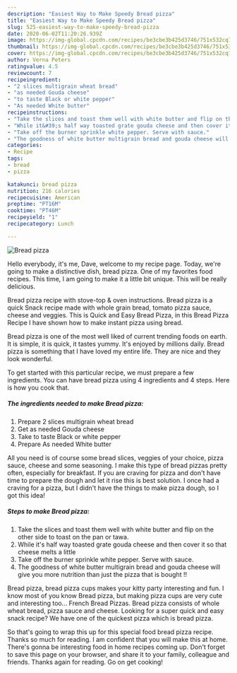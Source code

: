 ```yaml
---
description: "Easiest Way to Make Speedy Bread pizza"
title: "Easiest Way to Make Speedy Bread pizza"
slug: 525-easiest-way-to-make-speedy-bread-pizza
date: 2020-06-02T11:20:26.939Z
image: https://img-global.cpcdn.com/recipes/be3cbe3b425d3746/751x532cq70/bread-pizza-recipe-main-photo.jpg
thumbnail: https://img-global.cpcdn.com/recipes/be3cbe3b425d3746/751x532cq70/bread-pizza-recipe-main-photo.jpg
cover: https://img-global.cpcdn.com/recipes/be3cbe3b425d3746/751x532cq70/bread-pizza-recipe-main-photo.jpg
author: Verna Peters
ratingvalue: 4.5
reviewcount: 7
recipeingredient:
- "2 slices multigrain wheat bread"
- "as needed Gouda cheese"
- "to taste Black or white pepper"
- "As needed White butter"
recipeinstructions:
- "Take the slices and toast them well with white butter and flip on the other side to toast on the pan or tawa."
- "While it&#39;s half way toasted grate gouda cheese and then cover it so that cheese melts a little"
- "Take off the burner sprinkle white pepper. Serve with sauce."
- "The goodness of white butter multigrain bread and gouda cheese will give you more nutrition than just the pizza that is bought !!"
categories:
- Recipe
tags:
- bread
- pizza

katakunci: bread pizza 
nutrition: 216 calories
recipecuisine: American
preptime: "PT16M"
cooktime: "PT46M"
recipeyield: "1"
recipecategory: Lunch

---
```



![Bread pizza](https://img-global.cpcdn.com/recipes/be3cbe3b425d3746/751x532cq70/bread-pizza-recipe-main-photo.jpg)

Hello everybody, it's me, Dave, welcome to my recipe page. Today, we're going to make a distinctive dish, bread pizza. One of my favorites food recipes. This time, I am going to make it a little bit unique. This will be really delicious.

Bread pizza recipe with stove-top &amp; oven instructions. Bread pizza is a quick Snack recipe made with whole grain bread, tomato pizza sauce, cheese and veggies. This is Quick and Easy Bread Pizza, in this Bread Pizza Recipe I have shown how to make instant pizza using bread.

Bread pizza is one of the most well liked of current trending foods on earth. It is simple, it is quick, it tastes yummy. It's enjoyed by millions daily. Bread pizza is something that I have loved my entire life. They are nice and they look wonderful.


To get started with this particular recipe, we must prepare a few ingredients. You can have bread pizza using 4 ingredients and 4 steps. Here is how you cook that.

<!--inarticleads1-->

##### The ingredients needed to make Bread pizza:

1. Prepare 2 slices multigrain wheat bread
1. Get as needed Gouda cheese
1. Take to taste Black or white pepper
1. Prepare As needed White butter


All you need is of course some bread slices, veggies of your choice, pizza sauce, cheese and some seasoning. I make this type of bread pizzas pretty often, especially for breakfast. If you are craving for pizza and don&#39;t have time to prepare the dough and let it rise this is best solution. I once had a craving for a pizza, but I didn&#39;t have the things to make pizza dough, so I got this idea! 

<!--inarticleads2-->

##### Steps to make Bread pizza:

1. Take the slices and toast them well with white butter and flip on the other side to toast on the pan or tawa.
1. While it&#39;s half way toasted grate gouda cheese and then cover it so that cheese melts a little
1. Take off the burner sprinkle white pepper. Serve with sauce.
1. The goodness of white butter multigrain bread and gouda cheese will give you more nutrition than just the pizza that is bought !!


Bread pizza, bread pizza cups makes your kitty party interesting and fun. I know most of you know Bread pizza, but making pizza cups are very cute and interesting too… French Bread Pizzas. Bread pizza consists of whole wheat bread, pizza sauce and cheese. Looking for a super quick and easy snack recipe? We have one of the quickest pizza which is bread pizza. 

So that's going to wrap this up for this special food bread pizza recipe. Thanks so much for reading. I am confident that you will make this at home. There's gonna be interesting food in home recipes coming up. Don't forget to save this page on your browser, and share it to your family, colleague and friends. Thanks again for reading. Go on get cooking!
